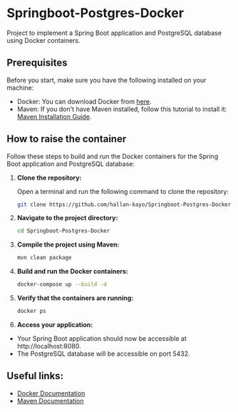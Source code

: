 # Springboot-Postgres-Docker

Project to implement a Spring Boot application and PostgreSQL database using Docker containers.

## Prerequisites

Before you start, make sure you have the following installed on your machine:

- Docker: You can download Docker from [here](https://www.docker.com/products/docker-desktop).
- Maven: If you don't have Maven installed, follow this tutorial to install it: [Maven Installation Guide](https://maven.apache.org/install.html).

## How to raise the container

Follow these steps to build and run the Docker containers for the Spring Boot application and PostgreSQL database:

1. **Clone the repository:**

   Open a terminal and run the following command to clone the repository:

   ```bash
   git clone https://github.com/hallan-kayo/Springboot-Postgres-Docker.git

2. **Navigate to the project directory:**
   ```bash
   cd Springboot-Postgres-Docker

3. **Compile the project using Maven:**
   ```bash
   mvn clean package

4. **Build and run the Docker containers:**
   ```bash
   docker-compose up --build -d

5. **Verify that the containers are running:**
   ```bash
   docker ps

6. **Access your application:**
  - Your Spring Boot application should now be accessible at http://localhost:8080.
  - The PostgreSQL database will be accessible on port 5432.

## Useful links:
  - [Docker Documentation](https://docs.docker.com/)
  - [Maven Documentation](https://maven.apache.org/guides/index.html)
